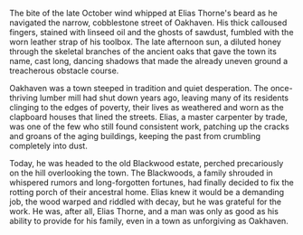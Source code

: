 The bite of the late October wind whipped at Elias Thorne's beard as he navigated the narrow, cobblestone street of Oakhaven. His thick calloused fingers, stained with linseed oil and the ghosts of sawdust, fumbled with the worn leather strap of his toolbox. The late afternoon sun, a diluted honey through the skeletal branches of the ancient oaks that gave the town its name, cast long, dancing shadows that made the already uneven ground a treacherous obstacle course.

Oakhaven was a town steeped in tradition and quiet desperation. The once-thriving lumber mill had shut down years ago, leaving many of its residents clinging to the edges of poverty, their lives as weathered and worn as the clapboard houses that lined the streets. Elias, a master carpenter by trade, was one of the few who still found consistent work, patching up the cracks and groans of the aging buildings, keeping the past from crumbling completely into dust.

Today, he was headed to the old Blackwood estate, perched precariously on the hill overlooking the town. The Blackwoods, a family shrouded in whispered rumors and long-forgotten fortunes, had finally decided to fix the rotting porch of their ancestral home. Elias knew it would be a demanding job, the wood warped and riddled with decay, but he was grateful for the work. He was, after all, Elias Thorne, and a man was only as good as his ability to provide for his family, even in a town as unforgiving as Oakhaven.
